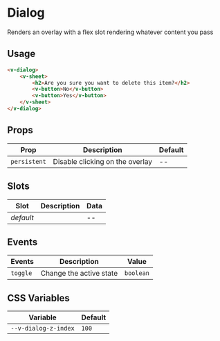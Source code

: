 # Dialog

Renders an overlay with a flex slot rendering whatever content you pass

## Usage

```html
<v-dialog>
    <v-sheet>
        <h2>Are you sure you want to delete this item?</h2>
        <v-button>No</v-button>
        <v-button>Yes</v-button>
    </v-sheet>
</v-dialog>
```

## Props
| Prop         | Description                     | Default |
|--------------|---------------------------------|---------|
| `persistent` | Disable clicking on the overlay | --      |

## Slots
| Slot      | Description | Data |
|-----------|-------------|------|
| _default_ |             | --   |

## Events
| Events   | Description             | Value     |
|----------|-------------------------|-----------|
| `toggle` | Change the active state | `boolean` |

## CSS Variables
| Variable             | Default |
|----------------------|---------|
| `--v-dialog-z-index` | `100`   |

